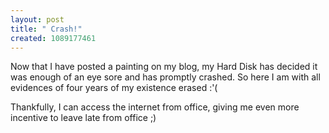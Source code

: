 ```yaml
--- 
layout: post
title: " Crash!"
created: 1089177461
---
```

Now that I have posted a painting on my blog, my Hard Disk has decided it was enough of an eye sore and has promptly crashed. So here I am with all evidences of four years of my existence erased :'( 

Thankfully, I can access the internet from office, giving me even more incentive to leave late from office ;)
